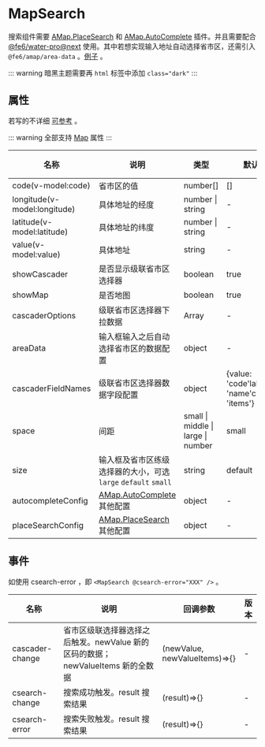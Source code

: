 # MapSearch

搜索组件需要 <a href="https://lbs.amap.com/api/javascript-api/reference/search#m_AMap.PlaceSearch" target="_blank" rel="noreferrer">AMap.PlaceSearch</a> 和 <a href="https://lbs.amap.com/api/javascript-api/reference/search#m_AMap.Autocomplete" target="_blank" rel="noreferrer">AMap.AutoComplete</a> 插件。并且需要配合 <a href="http://water-v4.chjgo.com" target="_blank" rel="noreferrer">@fe6/water-pro@next</a> 使用。其中若想实现输入地址自动选择省市区，还需引入 `@fe6/amap/area-data` 。<a href="../demos/more-search" target="_blank" rel="noreferrer">例子</a> 。

::: warning
暗黑主题需要再 `html` 标签中添加 `class="dark"`
:::

<script setup lang="ts">
  import { onBeforeMount, ref } from 'vue';
  import { MapSearch } from '../../components';
  import { areaData } from '../../components/area-data';
  import '@fe6/water-pro/dist/water.dark.min.css'

  // 搜索 start
  const theCode = ref<number[]>([]);
  const theRegion = ref([]);
  const getRegions = () => {
    fetch('https://api.dev.mosh.cn/public/region/tree?level=3')
      .then((response) => response.json())
      .then((data) => {
        if (data.code === 10000) {
          theRegion.value = data.data;
        }
      });
  };
  const theValue = ref('');
  const theLatitude = ref('');
  const theLongitude = ref('');

  onBeforeMount(() => {
    getRegions();
  });
</script>

<MapSearch
  v-model:code="theCode"
  v-model:longitude="theLongitude"
  v-model:latitude="theLatitude"
  v-model:value="theValue"
  :cascaderOptions="theRegion"
  map-key="e37740bc1cc102bdc13fe10b02d82de6"
  :securityConfig="{ securityJsCode: '618328f70209e0ce7566f84258326f5d' }"
  :plugins="['AMap.PlaceSearch', 'AMap.AutoComplete']"
  :areaData="areaData"
/>

## 属性

若写的不详细 <a href="https://lbs.amap.com/api/javascript-api/reference/overlay#rectangle" target="_blank" rel="noreferrer">可参考</a> 。

::: warning
全部支持 [Map](./map) 属性
:::

|名称|说明|类型|默认值|版本|
|--|--|--|--|--|
|code(v-model:code)|省市区的值|number[]|[]| - |
|longitude(v-model:longitude)|具体地址的经度|number \| string| - | - |
|latitude(v-model:latitude)|具体地址的纬度|number \| string| - | - |
|value(v-model:value)|具体地址|string| - | - |
|showCascader|是否显示级联省市区选择器|boolean|true| - |
|showMap|是否地图|boolean|true| - |
|cascaderOptions|级联省市区选择器下拉数据|Array| - | - |
|areaData|输入框输入之后自动选择省市区的数据配置|object| - | - |
|cascaderFieldNames|级联省市区选择器数据字段配置|object|{value: 'code'label: 'name'children: 'items'}| - |
|space|间距|small \| middle \| large \| number|small| - |
|size|输入框及省市区练级选择器的大小，可选 `large` `default` `small`|string|default| - |
|autocompleteConfig|<a href="https://lbs.amap.com/api/javascript-api/reference/search#m_AMap.Autocomplete" target="_blank" rel="noreferrer">AMap.AutoComplete</a> 其他配置|object| - | - |
|placeSearchConfig|<a href="https://lbs.amap.com/api/javascript-api/reference/search#m_AMap.PlaceSearch" target="_blank" rel="noreferrer">AMap.PlaceSearch</a> 其他配置|object| - | - |

## 事件

如使用 csearch-error ，即 `<MapSearch @csearch-error="XXX" />` 。

|名称|说明|回调参数|版本|
|--|--|--|--|
|cascader-change|省市区级联选择器选择之后触发。newValue 新的区码的数据； newValueItems 新的全数据 |(newValue, newValueItems)=>{}| - |
|csearch-change|搜索成功触发。result 搜索结果 |(result)=>{}| - |
|csearch-error|搜索失败触发。result 搜索结果 |(result)=>{}| - |
